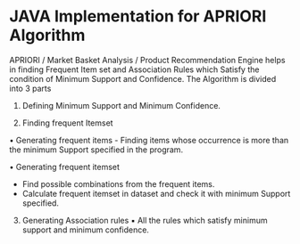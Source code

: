 JAVA Implementation for APRIORI Algorithm
===

APRIORI / Market Basket Analysis / Product Recommendation Engine helps in finding Frequent Item set and Association Rules which Satisfy the condition of Minimum Support and Confidence.
The Algorithm is divided into 3 parts

1. Defining Minimum Support and Minimum Confidence. 

2. Finding frequent Itemset 

•	Generating frequent items - Finding items whose occurrence is more than the minimum Support specified in the program. 

•	Generating frequent itemset 
-	Find possible combinations from the frequent items.
-	Calculate frequent itemset in dataset and check it with minimum Support specified.

3. Generating Association rules 
▪ All the rules which satisfy minimum support and minimum confidence. 

